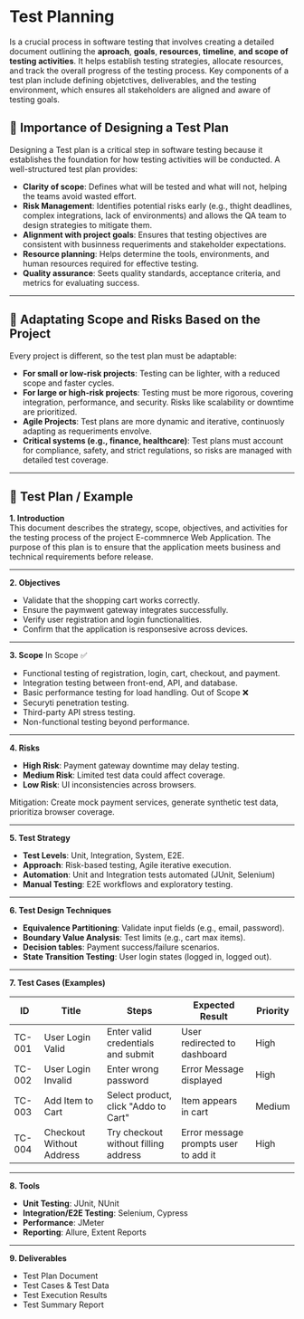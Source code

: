 # Test Planning
Is a crucial process in software testing that involves creating a detailed document outlining the **aproach**, **goals**, **resources**, **timeline**, **and scope of testing activities**. It helps establish testing strategies, allocate resources, and track the overall progress of the testing process. Key components of a test plan include defining objetctives, deliverables, and the testing environment, which ensures all stakeholders are aligned and aware of testing goals.

## 📌 Importance of Designing a Test Plan
Designing a Test plan is a critical step in software testing because it establishes the foundation for how testing activities will be conducted. A well-structured test plan provides:

- **Clarity of scope**: Defines what will be tested and what will not, helping the teams avoid wasted effort.
- **Risk Management**: Identifies potential risks early (e.g., thight deadlines, complex integrations, lack of environments) and allows the QA team to design strategies to mitigate them.
- **Alignment with project goals**: Ensures that testing objectives are consistent with businness requeriments and stakeholder expectations.
- **Resource planning**: Helps determine the tools, environments, and human resources required for effective testing.
- **Quality assurance**: Seets quality standards, acceptance criteria, and metrics for evaluating success.

---

## 📌 Adaptating Scope and Risks Based on the Project
Every project is different, so the test plan must be adaptable:
- **For small or low-risk projects**: Testing can be lighter, with a reduced scope and faster cycles.
- **For large or high-risk projects**: Testing must be more rigorous, covering integration, performance, and security. Risks like scalability or downtime are prioritized.
- **Agile Projects**: Test plans are more dynamic and iterative, continuosly adapting as requeriments envolve.
- **Critical systems (e.g., finance, healthcare)**: Test plans must account for compliance, safety, and strict regulations, so risks are managed with detailed test coverage.

---

## 📝 Test Plan / Example

**1. Introduction**
<br>This document describes the strategy, scope, objectives, and activities for the testing process of the project E-commnerce Web Application. The purpose of this plan is to ensure that the application meets business and technical requirements before release.

---

**2. Objectives**
- Validate that the shopping cart works correctly.
- Ensure the paymwent gateway integrates successfully.
- Verify user registration and login functionalities.
- Confirm that the application is responsesive across devices.

---

**3. Scope**
In Scope ✅
- Functional testing of registration, login, cart, checkout, and payment.
- Integration testing between front-end, API, and database.
- Basic performance testing for load handling.
Out of Scope ❌
- Securyti penetration testing.
- Third-party API stress testing.
- Non-functional testing beyond performance.

---

**4. Risks**
- **High Risk**: Payment gateway downtime may delay testing.
- **Medium Risk**: Limited test data could affect coverage.
- **Low Risk**: UI inconsistencies across browsers.

Mitigation: Create mock payment services, generate synthetic test data, prioritiza browser coverage.

---

**5. Test Strategy**
- **Test Levels**: Unit, Integration, System, E2E.
- **Approach**: Risk-based testing, Agile iterative execution.
- **Automation**: Unit and Integration tests automated (JUnit, Selenium)
- **Manual Testing**: E2E workflows and exploratory testing.

---

**6. Test Design Techniques**
- **Equivalence Partitioning**: Validate input fields (e.g., email, password).
- **Boundary Value Analysis**: Test limits (e.g., cart max items).
- **Decision tables**: Payment success/failure scenarios.
- **State Transition Testing**: User login states (logged in, logged out).

---

**7. Test Cases (Examples)**

|**ID**   |**Title**           |**Steps**  |**Expected Result**  |**Priority**  |
----------|--------------------|-----------|---------------------|--------------|
| TC-001  | User Login Valid   | Enter valid credentials and submit | User redirected to dashboard | High |
| TC-002  | User Login Invalid | Enter wrong password | Error Message displayed | High |
| TC-003  | Add Item to Cart   | Select product, click "Addo to Cart" | Item appears in cart | Medium |
| TC-004  | Checkout Without Address | Try checkout without filling address | Error message prompts user to add it | High |

---

**8. Tools**
- **Unit Testing**: JUnit, NUnit
- **Integration/E2E Testing**: Selenium, Cypress
- **Performance**: JMeter
- **Reporting**: Allure, Extent Reports

---

**9. Deliverables**
- Test Plan Document
- Test Cases & Test Data
- Test Execution Results
- Test Summary Report

